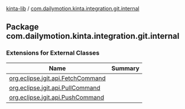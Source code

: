 [kinta-lib](../index.md) / [com.dailymotion.kinta.integration.git.internal](./index.md)

## Package com.dailymotion.kinta.integration.git.internal

### Extensions for External Classes

| Name | Summary |
|---|---|
| [org.eclipse.jgit.api.FetchCommand](org.eclipse.jgit.api.-fetch-command/index.md) |  |
| [org.eclipse.jgit.api.PullCommand](org.eclipse.jgit.api.-pull-command/index.md) |  |
| [org.eclipse.jgit.api.PushCommand](org.eclipse.jgit.api.-push-command/index.md) |  |
